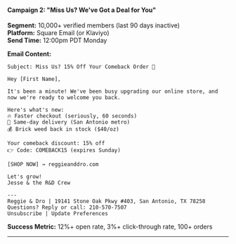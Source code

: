 #### **Campaign 2: "Miss Us? We've Got a Deal for You"**

**Segment:** 10,000+ verified members (last 90 days inactive)  
**Platform:** Square Email (or Klaviyo)  
**Send Time:** 12:00pm PDT Monday

**Email Content:**

```
Subject: Miss Us? 15% Off Your Comeback Order 🌿

Hey [First Name],

It's been a minute! We've been busy upgrading our online store, and now we're ready to welcome you back.

Here's what's new:
🔥 Faster checkout (seriously, 60 seconds)
🚚 Same-day delivery (San Antonio metro)
💰 Brick weed back in stock ($40/oz)

Your comeback discount: 15% off
👉 Code: COMEBACK15 (expires Sunday)

[SHOP NOW] → reggieanddro.com

Let's grow!
Jesse & the R&D Crew

---
Reggie & Dro | 19141 Stone Oak Pkwy #403, San Antonio, TX 78258
Questions? Reply or call: 210-570-7507
Unsubscribe | Update Preferences
```

**Success Metric:** 12%+ open rate, 3%+ click-through rate, 100+ orders

---
